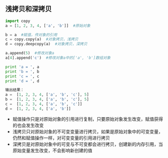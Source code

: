 ## 浅拷贝和深拷贝

```python
import copy
a = [1, 2, 3, 4, ['a', 'b']]  #原始对象

b = a  #赋值，传对象的引用
c = copy.copy(a)  #对象拷贝，浅拷贝
d = copy.deepcopy(a)  #对象拷贝，深拷贝

a.append(5)  #修改对象a
a[4].append('c')  #修改对象a中的['a', 'b']数组对象

print 'a = ', a
print 'b = ', b
print 'c = ', c
print 'd = ', d

输出结果：
a =  [1, 2, 3, 4, ['a', 'b', 'c'], 5]
b =  [1, 2, 3, 4, ['a', 'b', 'c'], 5]
c =  [1, 2, 3, 4, ['a', 'b', 'c']]
d =  [1, 2, 3, 4, ['a', 'b']]
```

* 赋值操作只是对原始对象的引用进行复制，只要原始对象发生改变，赋值获得的也会发生改变
* 浅拷贝只对原始对象的不可变变量进行拷贝，如果是原始对象中的可变变量，仍然和赋值操作一样，对可变变量的引用进行拷贝
* 深拷贝是对原始对象中的可变与不可变都会进行拷贝，创建新的内存引用，当原始变量发生改变，不会影响新创建的值